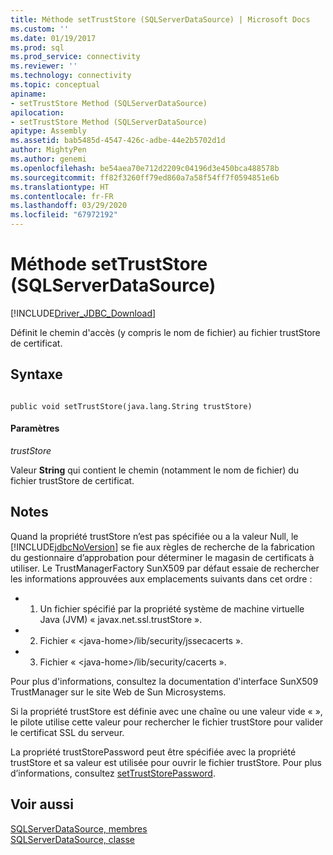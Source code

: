 ```yaml
---
title: Méthode setTrustStore (SQLServerDataSource) | Microsoft Docs
ms.custom: ''
ms.date: 01/19/2017
ms.prod: sql
ms.prod_service: connectivity
ms.reviewer: ''
ms.technology: connectivity
ms.topic: conceptual
apiname:
- setTrustStore Method (SQLServerDataSource)
apilocation:
- setTrustStore Method (SQLServerDataSource)
apitype: Assembly
ms.assetid: bab5485d-4547-426c-adbe-44e2b5702d1d
author: MightyPen
ms.author: genemi
ms.openlocfilehash: be54aea70e712d2209c04196d3e450bca488578b
ms.sourcegitcommit: ff82f3260ff79ed860a7a58f54ff7f0594851e6b
ms.translationtype: HT
ms.contentlocale: fr-FR
ms.lasthandoff: 03/29/2020
ms.locfileid: "67972192"
---
```

# <a name="settruststore-method-sqlserverdatasource"></a>Méthode setTrustStore (SQLServerDataSource)
[!INCLUDE[Driver_JDBC_Download](../../../includes/driver_jdbc_download.md)]

  Définit le chemin d'accès (y compris le nom de fichier) au fichier trustStore de certificat.  
  
## <a name="syntax"></a>Syntaxe  
  
```  
  
public void setTrustStore(java.lang.String trustStore)  
```  
  
#### <a name="parameters"></a>Paramètres  
 *trustStore*  
  
 Valeur **String** qui contient le chemin (notamment le nom de fichier) du fichier trustStore de certificat.  
  
## <a name="remarks"></a>Notes  
 Quand la propriété trustStore n’est pas spécifiée ou a la valeur Null, le [!INCLUDE[jdbcNoVersion](../../../includes/jdbcnoversion_md.md)] se fie aux règles de recherche de la fabrication du gestionnaire d’approbation pour déterminer le magasin de certificats à utiliser. Le TrustManagerFactory SunX509 par défaut essaie de rechercher les informations approuvées aux emplacements suivants dans cet ordre :  
  
-   1. Un fichier spécifié par la propriété système de machine virtuelle Java (JVM) « javax.net.ssl.trustStore ».  
  
-   2. Fichier « \<java-home>/lib/security/jssecacerts ».  
  
-   3. Fichier « \<java-home>/lib/security/cacerts ».  
  
 Pour plus d'informations, consultez la documentation d'interface SunX509 TrustManager sur le site Web de Sun Microsystems.  
  
 Si la propriété trustStore est définie avec une chaîne ou une valeur vide « », le pilote utilise cette valeur pour rechercher le fichier trustStore pour valider le certificat SSL du serveur.  
  
 La propriété trustStorePassword peut être spécifiée avec la propriété trustStore et sa valeur est utilisée pour ouvrir le fichier trustStore. Pour plus d’informations, consultez [setTrustStorePassword](../../../connect/jdbc/reference/settruststorepassword-method-sqlserverdatasource.md).  
  
## <a name="see-also"></a>Voir aussi  
 [SQLServerDataSource, membres](../../../connect/jdbc/reference/sqlserverdatasource-members.md)   
 [SQLServerDataSource, classe](../../../connect/jdbc/reference/sqlserverdatasource-class.md)  
  
  
